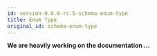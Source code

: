 ```yaml
---
id: version-9.0.0-rc.5-schema-enum-type
title: Enum Type
original_id: schema-enum-type
---
```


**We are heavily working on the documentation ...**